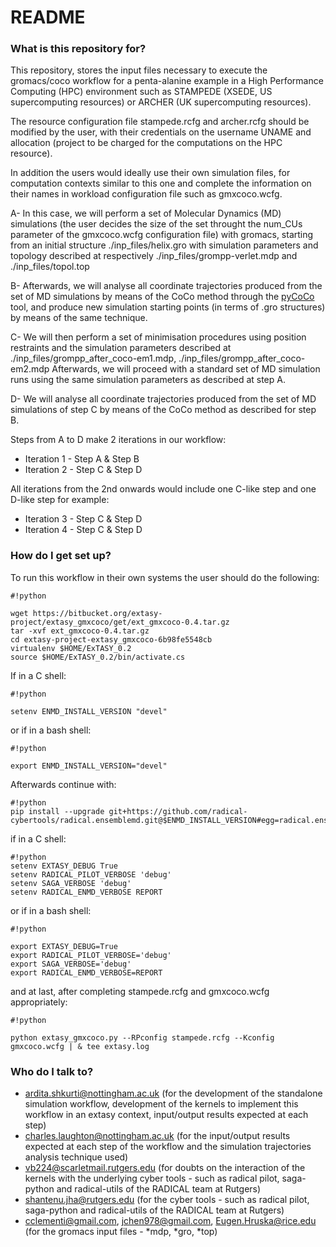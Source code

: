 # README #

### What is this repository for? ###

This repository, stores the input files necessary to execute the gromacs/coco workflow for a penta-alanine example in a High Performance Computing (HPC) environment such as STAMPEDE (XSEDE, US supercomputing resources) or ARCHER (UK supercomputing resources).

The resource configuration file stampede.rcfg and archer.rcfg should be modified by the user, with their credentials on the username UNAME and allocation (project to be charged for the computations on the HPC resource).

In addition the users would ideally use their own simulation files, for computation contexts similar to this one and complete the information on their names in workload configuration file such as gmxcoco.wcfg.

A- In this case, we will perform a set of Molecular Dynamics (MD) simulations (the user decides the size of the set throught the num_CUs parameter of the gmxcoco.wcfg configuration file) with gromacs, starting from an initial structure ./inp_files/helix.gro with simulation parameters and topology described at respectively ./inp_files/grompp-verlet.mdp and ./inp_files/topol.top

B- Afterwards, we will analyse all coordinate trajectories produced from the set of MD simulations by means of the CoCo method through the [pyCoCo](https://bitbucket.org/extasy-project/coco/overview) tool, and produce new simulation starting points (in terms of .gro structures) by means of the same technique.

C- We will then perform a set of minimisation procedures using position restraints and the simulation parameters described at ./inp_files/grompp_after_coco-em1.mdp, ./inp_files/grompp_after_coco-em2.mdp
Afterwards, we will proceed with a standard set of MD simulation runs using the same simulation parameters as described at step A.

D- We will analyse all coordinate trajectories produced from the set of MD simulations of step C by means of the CoCo method as described for step B.

Steps from A to D make 2 iterations in our workflow:

* Iteration 1 - Step A & Step B
* Iteration 2 - Step C & Step D

All iterations from the 2nd onwards would include one C-like step and one D-like step for example:

* Iteration 3 - Step C & Step D
* Iteration 4 - Step C & Step D

### How do I get set up? ###

To run this workflow in their own systems the user should do the following:
```
#!python

wget https://bitbucket.org/extasy-project/extasy_gmxcoco/get/ext_gmxcoco-0.4.tar.gz
tar -xvf ext_gmxcoco-0.4.tar.gz
cd extasy-project-extasy_gmxcoco-6b98fe5548cb
virtualenv $HOME/ExTASY_0.2
source $HOME/ExTASY_0.2/bin/activate.cs
```
If in a C shell:
```
#!python

setenv ENMD_INSTALL_VERSION "devel"
```
or if in a bash shell:
```
#!python

export ENMD_INSTALL_VERSION="devel"
```
Afterwards continue with:
```
#!python
pip install --upgrade git+https://github.com/radical-cybertools/radical.ensemblemd.git@$ENMD_INSTALL_VERSION#egg=radical.ensemblemd
```
if in a C shell:

```
#!python
setenv EXTASY_DEBUG True
setenv RADICAL_PILOT_VERBOSE 'debug'
setenv SAGA_VERBOSE 'debug'
setenv RADICAL_ENMD_VERBOSE REPORT

```
or if in a bash shell:
```
#!python

export EXTASY_DEBUG=True
export RADICAL_PILOT_VERBOSE='debug'
export SAGA_VERBOSE='debug'
export RADICAL_ENMD_VERBOSE=REPORT

```
and at last, after completing stampede.rcfg and gmxcoco.wcfg appropriately:
```
#!python

python extasy_gmxcoco.py --RPconfig stampede.rcfg --Kconfig gmxcoco.wcfg | & tee extasy.log

```

### Who do I talk to? ###

* ardita.shkurti@nottingham.ac.uk (for the development of the standalone simulation workflow, development of the kernels to implement this workflow in an extasy context, input/output results expected at each step)
* charles.laughton@nottingham.ac.uk (for the input/output results expected at each step of the workflow and the simulation trajectories analysis technique used)
* vb224@scarletmail.rutgers.edu (for doubts on the interaction of the kernels with the underlying cyber tools - such as radical pilot, saga-python and radical-utils of the RADICAL team at Rutgers)
* shantenu.jha@rutgers.edu (for the cyber tools - such as radical pilot, saga-python and radical-utils of the RADICAL team at Rutgers)
* cclementi@gmail.com, jchen978@gmail.com, Eugen.Hruska@rice.edu (for the gromacs input files - \*mdp, \*gro, \*top)